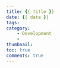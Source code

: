 ```yaml
---
title: {{ title }}
date: {{ date }}
tags:
category:
    - Development
    - 
thumbnail:
toc: true
comments: true
---
```

